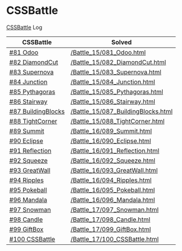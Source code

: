 # CSSBattle
[CSSBattle](https://cssbattle.dev/) Log

| CSSBattle | Solved |
| --- | --- |
| [#81 Odoo](https://cssbattle.dev/play/81) | [/Battle\_15/081\_Odoo.html](/Battle_15/081_Odoo.html) |
| [#82 DiamondCut](https://cssbattle.dev/play/82) | [/Battle\_15/082\_DiamondCut.html](/Battle_15/082_DiamondCut.html) |
| [#83 Supernova](https://cssbattle.dev/play/83) | [/Battle\_15/083\_Supernova.html](/Battle_15/083_Supernova.html) |
| [#84 Junction](https://cssbattle.dev/play/84) | [/Battle\_15/084\_Junction.html](/Battle_15/084_Junction.html) |
| [#85 Pythagoras](https://cssbattle.dev/play/85) | [/Battle\_15/085\_Pythagoras.html](/Battle_15/085_Pythagoras.html) |
| [#86 Stairway](https://cssbattle.dev/play/86) | [/Battle\_15/086\_Stairway.html](/Battle_15/086_Stairway.html) |
| [#87 BuildingBlocks](https://cssbattle.dev/play/87) | [/Battle\_15/087\_BuildingBlocks.html](/Battle_15/087_BuildingBlocks.html) |
| [#88 TightCorner](https://cssbattle.dev/play/88) | [/Battle\_15/088\_TightCorner.html](/Battle_15/088_TightCorner.html) |
| [#89 Summit](https://cssbattle.dev/play/89) | [/Battle\_16/089\_Summit.html](/Battle_16/089_Summit.html) |
| [#90 Eclipse](https://cssbattle.dev/play/90) | [/Battle\_16/090\_Eclipse.html](/Battle_16/090_Eclipse.html) |
| [#91 Reflection](https://cssbattle.dev/play/91) | [/Battle\_16/091\_Reflection.html](/Battle_16/091_Reflection.html) |
| [#92 Squeeze](https://cssbattle.dev/play/92) | [/Battle\_16/092\_Squeeze.html](/Battle_16/092_Squeeze.html) |
| [#93 GreatWall](https://cssbattle.dev/play/93) | [/Battle\_16/093\_GreatWall.html](/Battle_16/093_GreatWall.html) |
| [#94 Ripples](https://cssbattle.dev/play/94) | [/Battle\_16/094\_Ripples.html](/Battle_16/094_Ripples.html) |
| [#95 Pokeball](https://cssbattle.dev/play/95) | [/Battle\_16/095\_Pokeball.html](/Battle_16/095_Pokeball.html) |
| [#96 Mandala](https://cssbattle.dev/play/96) | [/Battle\_16/096\_Mandala.html](/Battle_16/096_Mandala.html) |
| [#97 Snowman](https://cssbattle.dev/play/97) | [/Battle\_17/097\_Snowman.html](/Battle_17/097_Snowman.html) |
| [#98 Candle](https://cssbattle.dev/play/98) | [/Battle\_17/098\_Candle.html](/Battle_17/098_Candle.html) |
| [#99 GiftBox](https://cssbattle.dev/play/99) | [/Battle\_17/099\_GiftBox.html](/Battle_17/099_GiftBox.html) |
| [#100 CSSBattle](https://cssbattle.dev/play/100) | [/Battle\_17/100\_CSSBattle.html](/Battle_17/100_CSSBattle.html) |
